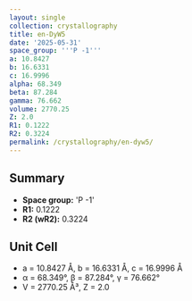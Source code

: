 ```yaml
---
layout: single
collection: crystallography
title: en-DyW5
date: '2025-05-31'
space_group: '''P -1'''
a: 10.8427
b: 16.6331
c: 16.9996
alpha: 68.349
beta: 87.284
gamma: 76.662
volume: 2770.25
Z: 2.0
R1: 0.1222
R2: 0.3224
permalink: /crystallography/en-dyw5/
---
```


## Summary

- **Space group:** 'P -1'
- **R1:** 0.1222
- **R2 (wR2):** 0.3224

## Unit Cell
- a = 10.8427 Å, b = 16.6331 Å, c = 16.9996 Å
- α = 68.349°, β = 87.284°, γ = 76.662°
- V = 2770.25 Å³, Z = 2.0
